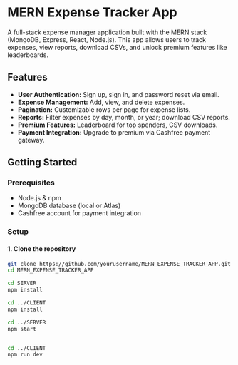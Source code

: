 # MERN Expense Tracker App

A full-stack expense manager application built with the MERN stack (MongoDB, Express, React, Node.js). This app allows users to track expenses, view reports, download CSVs, and unlock premium features like leaderboards.

## Features

- **User Authentication:** Sign up, sign in, and password reset via email.
- **Expense Management:** Add, view, and delete expenses.
- **Pagination:** Customizable rows per page for expense lists.
- **Reports:** Filter expenses by day, month, or year; download CSV reports.
- **Premium Features:** Leaderboard for top spenders, CSV downloads.
- **Payment Integration:** Upgrade to premium via Cashfree payment gateway.


## Getting Started

### Prerequisites

- Node.js & npm
- MongoDB database (local or Atlas)
- Cashfree account for payment integration

### Setup

#### 1. Clone the repository

```sh
git clone https://github.com/yourusername/MERN_EXPENSE_TRACKER_APP.git
cd MERN_EXPENSE_TRACKER_APP

cd SERVER
npm install

cd ../CLIENT
npm install

cd ../SERVER
npm start


cd ../CLIENT
npm run dev
